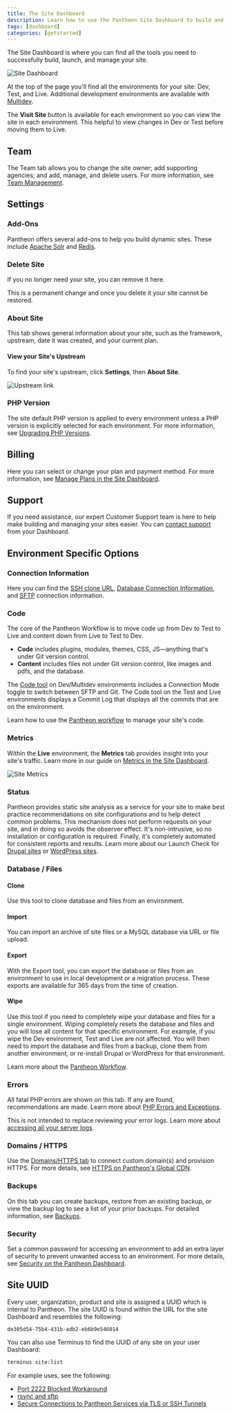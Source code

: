```yaml
---
title: The Site Dashboard
description: Learn how to use the Pantheon Site Dashboard to build and manage your Drupal or WordPress sites.
tags: [dashboard]
categories: [getstarted]
---
```

The Site Dashboard is where you can find all the tools you need to successfully build, launch, and manage your site.

![Site Dashboard](../images/dashboard/site-dashboard-image.png)

At the top of the page you'll find all the environments for your site: Dev, Test, and Live. Additional development environments are available with [Multidev](/multidev).

The **Visit Site** button is available for each environment so you can view the site in each environment. This helpful to view changes in Dev or Test before moving them to Live.

## Team
The Team tab allows you to change the site owner; add supporting agencies; and add, manage, and delete users. For more information, see [Team Management](/team-management).

## Settings

### Add-Ons
Pantheon offers several add-ons to help you build dynamic sites. These include [Apache Solr](/solr) and [Redis](/redis).

### Delete Site
If you no longer need your site, you can remove it here.

<Alert title="Warning" type="danger">

This is a permanent change and once you delete it your site cannot be restored.

</Alert>

### About Site
This tab shows general information about your site, such as the framework, upstream, date it was created, and your current plan.

#### View your Site's Upstream
To find your site's upstream, click **Settings**, then **About Site**.

![Upstream link](../images/dashboard/upstream-link.png)


### PHP Version
The site default PHP version is applied to every environment unless a PHP version is explicitly selected for each environment. For more information, see [Upgrading PHP Versions](/php-versions).

## Billing
Here you can select or change your plan and payment method. For more information, see [Manage Plans in the Site Dashboard](/site-plan).

## Support
If you need assistance, our expert Customer Support team is here to help make building and managing your sites easier. You can [contact support](/support) from your Dashboard.

## Environment Specific Options

### Connection Information
Here you can find the [SSH clone URL](/git), [Database Connection Information](/mysql-access), and [SFTP](/sftp) connection information.

### Code
The core of the Pantheon Workflow is to move code up from Dev to Test to Live and content down from Live to Test to Dev.

- **Code** includes plugins, modules, themes, CSS, JS—anything that's under Git version control.
- **Content** includes files not under Git version control, like images and pdfs, and the database.

The [Code tool](/code) on Dev/Multidev environments includes a Connection Mode toggle to switch between SFTP and Git. The Code tool on the Test and Live environments displays a Commit Log that displays all the commits that are on the environment.

Learn how to use the [Pantheon workflow](/pantheon-workflow) to manage your site's code.

### Metrics
Within the **<span class="glyphicons glyphicons-cardio"></span> Live** environment, the **<span class="glyphicons glyphicons-charts"></span> Metrics** tab provides insight into your site's traffic. Learn more in our guide on [Metrics in the Site Dashboard](/metrics).

![Site Metrics](../images/dashboard/metrics-graphs.png "Screenshot showing the Metrics tab of a Live site.")

### Status
Pantheon provides static site analysis as a service for your site to make best practice recommendations on site configurations and to help detect common problems. This mechanism does not perform requests on your site, and in doing so avoids the observer effect. It's non-intrusive, so no installation or configuration is required. Finally, it's completely automated for consistent reports and results. Learn more about our Launch Check for
[Drupal sites](/drupal-launch-check) or [WordPress sites](/wordpress-launch-check).

### Database / Files
#### Clone
Use this tool to clone database and files from an environment.

#### Import
You can import an archive of site files or a MySQL database via URL or file upload.

#### Export
With the Export tool, you can export the database or files from an environment to use in local development or a migration process. These exports are available for 365 days from the time of creation.

#### Wipe
Use this tool if you need to completely wipe your database and files for a single environment. Wiping completely resets the database and files and you will lose all content for that specific environment. For example, if you wipe the Dev environment, Test and Live are not affected. You will then need to import the database and files from a backup, clone them from another environment, or re-install Drupal or WordPress for that environment.

Learn more about the [Pantheon Workflow](/pantheon-workflow).

### Errors
All fatal PHP errors are shown on this tab. If any are found, recommendations are made. Learn more about [PHP Errors and Exceptions](/php-errors).

<Alert title="Note" type="info">
  
This is not intended to replace reviewing your error logs. Learn more about [accessing all your server logs](/logs).

</Alert>

### Domains / HTTPS
Use the [Domains/HTTPS tab](/guides/launch/domains) to connect custom domain(s) and provision HTTPS. For more details, see [HTTPS on Pantheon's Global CDN](/https).

### Backups
On this tab you can create backups, restore from an existing backup, or view the backup log to see a list of your prior backups. For detailed information, see [Backups](/backups).

### Security
Set a common password for accessing an environment to add an extra layer of security to prevent unwanted access to an environment. For more details, see [Security on the Pantheon Dashboard](/security).

## Site UUID
Every user, organization, product and site is assigned a UUID which is internal to Pantheon. The site UUID is found within the URL for the site Dashboard and resembles the following:

```
de305d54-75b4-431b-adb2-eb6b9e546014
```

You can also use Terminus to find the UUID of any site on your user Dashboard:

```bash
terminus site:list
```

For example uses, see the following:

- [Port 2222 Blocked Workaround](/port-2222#set-up-the-tunnel)
- [rsync and sftp](/rsync-and-sftp/#sftp)
- [Secure Connections to Pantheon Services via TLS or SSH Tunnels](/ssh-tunnels/#prerequisites)
